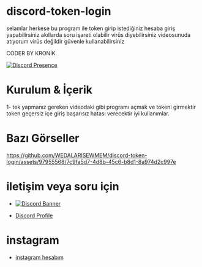 # discord-token-login
selamlar herkese bu program ile token girip istediğiniz hesaba giriş yapabilirsiniz akıllarda soru işareti olabilir virüs diyebilirsiniz videosunuda atıyorum virüs değildir güvenle kullanabilirsiniz

CODER BY KRONİK.

[![Discord Presence](https://lanyard.cnrad.dev/api/1108498175653859358)](https://discord.com/users/1108498175653859358)

  
 # Kurulum & İçerik 
1- tek yapmanız gereken videodaki gibi programı açmak ve tokeni girmektir token geçersiz içe giriş başarısız hatası verecektir iyi kullanımlar.

  

 # Bazı Görseller  



https://github.com/WEDALARISEWMEM/discord-token-login/assets/97955568/7c9fa5d7-4d8b-45c6-b8d1-8a974d2c997e



 # iletişim veya soru için

- [![Discord Banner](https://api.weblutions.com/discord/invite/trclan/)](https://discord.gg/trclan)

 - [Discord Profile](https://discord.com/users/1108498175653859358)
 # instagram
- [instagram hesabım](https://www.instagram.com/kron1k.rat/)
